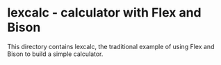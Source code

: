 # lexcalc - calculator with Flex and Bison

This directory contains lexcalc, the traditional example of using Flex and
Bison to build a simple calculator.

<!---
Local Variables:
fill-column: 76
ispell-dictionary: "american"
End:

Copyright (C) 2018-2019 Free Software Foundation, Inc.

This file is part of Bison, the GNU Compiler Compiler.

This program is free software: you can redistribute it and/or modify
it under the terms of the GNU General Public License as published by
the Free Software Foundation, either version 3 of the License, or
(at your option) any later version.

This program is distributed in the hope that it will be useful,
but WITHOUT ANY WARRANTY; without even the implied warranty of
MERCHANTABILITY or FITNESS FOR A PARTICULAR PURPOSE.  See the
GNU General Public License for more details.

You should have received a copy of the GNU General Public License
along with this program.  If not, see <http://www.gnu.org/licenses/>.
--->
